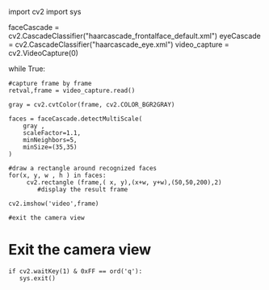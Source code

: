 import cv2
import sys

faceCascade = cv2.CascadeClassifier("haarcascade_frontalface_default.xml")
eyeCascade = cv2.CascadeClassifier("haarcascade_eye.xml")
video_capture = cv2.VideoCapture(0)

while True:

    #capture frame by frame
    retval,frame = video_capture.read()

    gray = cv2.cvtColor(frame, cv2.COLOR_BGR2GRAY)

    faces = faceCascade.detectMultiScale(
        gray ,
        scaleFactor=1.1,
        minNeighbors=5,
        minSize=(35,35)
    )

    #draw a rectangle around recognized faces
    for(x, y, w , h ) in faces:
         cv2.rectangle (frame,( x, y),(x+w, y+w),(50,50,200),2)
            #display the result frame

    cv2.imshow('video',frame)

    #exit the camera view

   # Exit the camera view
    if cv2.waitKey(1) & 0xFF == ord('q'):
       sys.exit()

